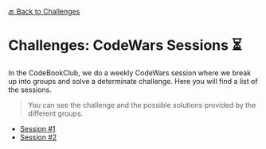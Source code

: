 [🔙 Back to Challenges](https://github.com/sneyderdev/codebookclub-resources/tree/master/challenges)

# Challenges: CodeWars Sessions ⏳
In the CodeBookClub, we do a weekly CodeWars session where we break up into groups and solve a determinate challenge.
Here you will find a list of the sessions.
> You can see the challenge and the possible solutions provided by the different groups.

- [Session #1](https://github.com/sneyderdev/codebookclub-resources/blob/master/challenges/codewars-sessions/session-1/README.md)
- [Session #2](https://github.com/sneyderdev/codebookclub-resources/blob/master/challenges/codewars-sessions/session-2/README.md)
